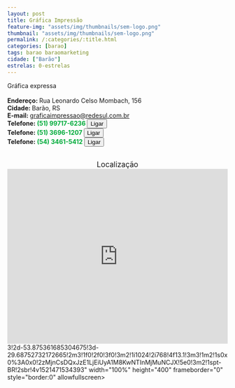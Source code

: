 ```yaml
---
layout: post
title: Gráfica Impressão
feature-img: "assets/img/thumbnails/sem-logo.png"
thumbnail: "assets/img/thumbnails/sem-logo.png"
permalink: /:categories/:title.html
categories: [barao]
tags: barao baraomarketing
cidade: ["Barão"]
estrelas: 0-estrelas
---
```

Gráfica expressa<!-- more --><br />
<br/>
<b>Endereço: </b>Rua Leonardo Celso Mombach, 156<br />
<b>Cidade: </b>Barão, RS<br />
<b>E-mail: </b>graficaimpressao@redesul.com.br<br />
<b>Telefone: <span style="color: #00ab3a;">(51) 99717-6236</span> <a href="tel:51997176236"><button class="ligar">Ligar</button></a></b><br />
<b>Telefone: <span style="color: #00ab3a;">(51) 3696-1207</span> <a href="tel:5136961207"><button class="ligar">Ligar</button></a></b><br />
<b>Telefone: <span style="color: #00ab3a;">(54) 3461-5412</span> <a href="tel:5434615412"><button class="ligar">Ligar</button></a></b><br />
<br />
<div style="font-size: larger; text-align: center;">
Localização</div>
<iframe src="https://www.google.com/maps/embed?pb=!1m18!1m12!1m3!1d3466.112173864398<iframe src="https://www.google.com/maps/embed?pb=!1m18!1m12!1m3!1d3476.788027182952!2d-51.498499185323915!3d-29.37649520748921!2m3!1f0!2f0!3f0!3m2!1i1024!2i768!4f13.1!3m3!1m2!1s0x951c1ab836aad7a5%3A0x54a2d9fb1f0b806d!2sR.+C%C3%A9lso+Mombach%2C+156%2C+Bar%C3%A3o+-+RS%2C+95730-000!5e0!3m2!1spt-BR!2sbr!4v1531578747541" width="100%" height="400" frameborder="0" style="border:0" allowfullscreen></iframe>3!2d-53.875361685304675!3d-29.68752732172665!2m3!1f0!2f0!3f0!3m2!1i1024!2i768!4f13.1!3m3!1m2!1s0x0%3A0x0!2zMjnCsDQxJzE1LjEiUyA1M8KwNTInMjMuNCJX!5e0!3m2!1spt-BR!2sbr!4v1521471534393" width="100%" height="400" frameborder="0" style="border:0" allowfullscreen></iframe>
